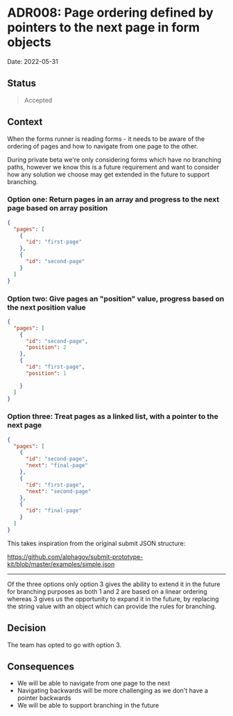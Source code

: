 # ADR008: Page ordering defined by pointers to the next page in form objects

Date: 2022-05-31

## Status

> Accepted

## Context

When the forms runner is reading forms - it needs to be aware of the ordering of pages and how to navigate from one page to the other.

During private beta we're only considering forms which have no branching paths, however we know this is a future requirement and want to consider how any solution we choose may get extended in the future to support branching.

### Option one: Return pages in an array and progress to the next page based on array position

```json
{
  "pages": [
    {
      "id": "first-page"
    },
    {
      "id": "second-page"
    }
  ]
}
```

### Option two: Give pages an "position" value, progress based on the next position value

```json
{
  "pages": [
    {
      "id": "second-page",
      "position": 2
    },
    {
      "id": "first-page",
      "position": 1

    }
  ]
}
```

### Option three: Treat pages as a linked list, with a pointer to the next page

```json
{
  "pages": [
    {
      "id": "second-page",
      "next": "final-page"
    },
    {
      "id": "first-page",
      "next": "second-page"
    },
    {
      "id": "final-page"
    }
  ]
}
```

This takes inspiration from the original submit JSON structure:

https://github.com/alphagov/submit-prototype-kit/blob/master/examples/simple.json

----

Of the three options only option 3 gives the ability to extend it in the future for branching purposes as both 1 and 2 are based on a linear ordering whereas 3 gives us the opportunity to expand it in the future, by replacing the string value with an object which can provide the rules for branching.

## Decision

The team has opted to go with option 3.

## Consequences

- We will be able to navigate from one page to the next
- Navigating backwards will be more challenging as we don't have a pointer backwards
- We will be able to support branching in the future
